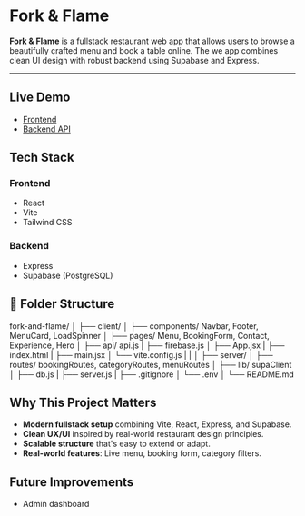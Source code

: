 # Fork & Flame

**Fork & Flame** is a fullstack restaurant web app that allows users to browse a beautifully crafted menu and book a table online. The we app combines clean UI design with robust backend using Supabase and Express.

---

## Live Demo

- [Frontend](https://fork-and-flame.vercel.app)
- [Backend API](https://fork-and-flame-backend.onrender.com/api)

## Tech Stack

### Frontend

- React
- Vite
- Tailwind CSS

### Backend

- Express
- Supabase (PostgreSQL)

## 📂 Folder Structure

fork-and-flame/
│
├── client/
│ ├── components/ Navbar, Footer, MenuCard, LoadSpinner
│ ├── pages/ Menu, BookingForm, Contact, Experience, Hero
│ ├── api/ api.js
| ├── firebase.js
│ ├── App.jsx
| ├── index.html
| ├── main.jsx
│ └── vite.config.js
|
|
│
├── server/
│ ├── routes/ bookingRoutes, categoryRoutes, menuRoutes
│ ├── lib/ supaClient
│ ├── db.js
| ├── server.js
| ├── .gitignore
│ └── .env
│
└── README.md

## Why This Project Matters

- **Modern fullstack setup** combining Vite, React, Express, and Supabase.
- **Clean UX/UI** inspired by real-world restaurant design principles.
- **Scalable structure** that's easy to extend or adapt.
- **Real-world features**: Live menu, booking form, category filters.

## Future Improvements

- Admin dashboard
